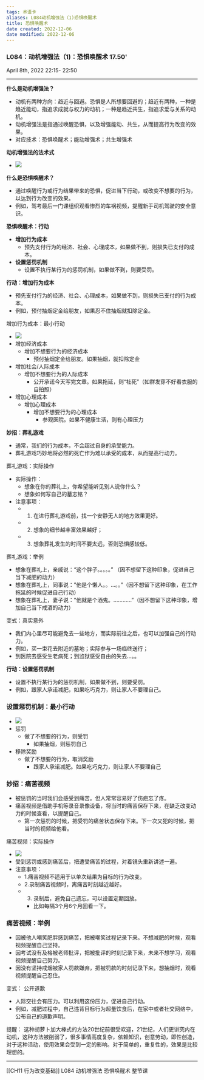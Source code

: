 ```yaml
---
tags: 术语卡
aliases: L084动机增强法（1)恐惧唤醒术
title: 恐惧唤醒术
date created: 2022-12-06
date modified: 2022-12-06
---
```



### L084：动机增强法（1)：恐惧唤醒术 17.50'  

April 8th, 2022 22:15- 22:50  

---  

**什么是动机增强法？**  
  - 动机有两种方向：趋近与回避。恐惧是人所想要回避的；趋近有两种，一种是趋近能动，指追求成就与权力的动机；一种是趋近共生，指追求爱与关系的动机。  
  - 动机增强法是指通过唤醒恐惧，以及增强能动、共生，从而提高行为改变的效果。  
  - 对应技术：恐惧唤醒术；能动增强术；共生增强术  

**动机增强法的法术式**  
  - ![](https://xxpic.oss-cn-qingdao.aliyuncs.com/pic/20220402173234.png)  

**什么是恐惧唤醒术？**  
  - 通过唤醒行为或行为结果带来的恐惧，促进当下行动，或改变不想要的行为，以达到行为改变的效果。  
  - 例如，驾考最后一门课组织观看惨烈的车祸视频，提醒新手司机驾驶的安全意识。  

**恐惧唤醒术：行动**  
  - **增加行为成本**  
    - 预先支付行为的经济、社会、心理成本，如果做不到，则损失已支付的成本。  
  - **设置惩罚机制**  
    - 设置不执行某行为的惩罚机制，如果做不到，则要受罚。  

**行动：增加行为成本**  
  - 预先支付行为的经济、社会、心理成本，如果做不到，则损失已支付的行为成本。  
  - 例如，预付抽烟定金给朋友，如果忍不住抽烟就扣除定金。  

增加行为成本：最小行动  
  - ![](https://xxpic.oss-cn-qingdao.aliyuncs.com/pic/20220408222701.png)  
  - 增加经济成本  
    - 增加不想要行为的经济成本  
      - 预付抽烟定金给朋友。如果抽烟，就扣除定金  
  - 增加社会/人际成本  
    - 增加不想要行为的人际成本  
      - 公开承诺今天写完文章。如果拖延，则“社死”（如群发穿不好看衣服的自拍照）  
  - 增加心理成本  
    - 增加心理成本  
      - 增加不想要行为的心理成本  
        - 参观医院。如果不健康生活，则有心理压力  

**妙招：葬礼游戏**  
  - 通常，我们的行为成本，不会超过自身的承受能力。  
  - 葬礼游戏巧妙地将必然的死亡作为难以承受的成本，从而提高行动力。  

葬礼游戏：实际操作  
  - 实际操作：  
    - 想象在你的葬礼上，你希望能听见别人说你什么？  
    - 想象如何写自己的墓志铭？  
  - 注意事项：  
    - 1. 在进行葬礼游戏前，找一个安静无人的地方效果更好。  
    - 2. 想象的细节越丰富效果越好；  
    - 3. 想象葬礼发生的时间不要太远，否则恐惧感较低。  

葬礼游戏：举例  
  - 想象在葬礼上，亲戚说：“这个胖子。。。。。” （因不想留下这种印象，促进自己当下减肥的动力）  
  - 想象在葬礼上，同事说：”他是个懒人。。…。。”（因不想留下这种印象，在工作拖延的时候促进自己行动）  
  - 想象在葬礼上，妻子说：”他就是个酒鬼。…………”（因不想留下这种印象，增加自己当下戒酒的动力）  

变式：真实意外  
  - 我们内心里尽可能避免去一些地方，而实际前往之后，也可以加强自己的行动力。  
  - 例如，买一束花去附近的墓地；实际参与一场临终送行；  
  - 到医院去感受生老病死；到监狱感受自由的失去…。。  

**行动：设置惩罚机制**  
  - 设置不执行某行为的惩罚机制，如果做不到，则要受罚。  
  - 例如，跟家人承诺减肥，如果吃巧克力，则让家人不要理自己。  

### 设置惩罚机制：最小行动  
  - ![](https://xxpic.oss-cn-qingdao.aliyuncs.com/pic/20220408223824.png)  
  - 惩罚  
    - 做了不想要的行为，则受罚  
      - 如果抽烟，则惩罚自己  
  - 移除奖励  
    - 做了不想要的行为，取消奖励  
      - 跟家人承诺减肥。如果吃巧克力，则让家人不要理自己  

### **妙招：痛苦视频**  
  - 被惩罚的当时我们会感受到痛苦。但人常常容易好了伤疤忘了疼。  
  - 痛苦视频是借助手机等录音录像设备，将当时的痛苦保存下来，在缺乏改变动力的时候查看，以提醒自己。  
    - 第一次惩罚的时候，把受罚的痛苦状态保存下来。下一次又犯的时候，把当时的视频给他看。  

痛苦视频：实际操作  
  - ![](https://xxpic.oss-cn-qingdao.aliyuncs.com/pic/20220408224231.png)  
  - 受到惩罚或感到痛苦后，把遭受痛苦的过程，对着镜头重新讲述一遍。  
  - 注意事项：  
    - 1.痛苦视频不适用于以单次结果为目标的行为改变。  
    - 2.录制痛苦视频时，离痛苦时刻越近越好。  
    - 3. 录制后，避免自己遗忘，可以设置定期回放。  
      - 比如每隔3个月6个月回看一下。  

### 痛苦视频：举例  
  - 因被他人嘲笑肥胖感到痛苦，把被嘲笑过程记录下来。不想减肥的时候，观看视频提醒自己坚持。  
  - 因考试没有及格被老师批评，把被批评的时刻记录下来，未来不想学习，观看视频提醒自己努力。  
  - 因没有坚持戒烟被家人罚款嫌弃，把被罚款的时刻记录下来，想抽烟时，观看视频提醒自己忍住。  

变式： 公开道歉  
  - 人际交往会有压力。可以利用这份压力，促进自己行动。  
  - 例如，减肥过程中，自己违背目标行为超量饮食后，在家中或者社交网络中，公布自己的道歉声明。  

提醒： 这种胡萝卜加大棒式的方法20世纪前很受欢迎，21世纪，人们更讲究内在动机，这种方法被削弱了，很多事情高度复杂，依赖知识，创意劳动，即性创造，对于这种活动，使用效果会受到一定的影响。对于简单的，重复性的，效果是比较理想的。  


---

[[CH11 行为改变基础]] L084 动机增强法 恐惧唤醒术 整节课